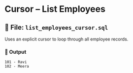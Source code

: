 # Cursor – List Employees

## 📄 File: `list_employees_cursor.sql`

Uses an explicit cursor to loop through all employee records.

### 🧪 Output
```text
101 - Ravi
102 - Meera
